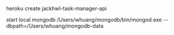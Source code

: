 heroku create jackhwl-task-manager-api

start local mongodb
/Users/whuang/mongodb/bin/mongod.exe --dbpath=/Users/whuang/mongodb-data